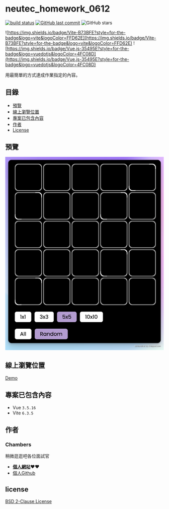 # neutec_homework_0612

[![build status](https://github.com/connectshark/neutec_homework_0612/actions/workflows/deploy.yml/badge.svg?branch=main)](https://github.com/connectshark/neutec_homework_0612/actions/workflows/deploy.yml)
[![GitHub last commit](https://img.shields.io/github/last-commit/connectshark/neutec_homework_0612.svg?style=flat)](https://github.com/connectshark/neutec_homework_0612)
![GitHub stars](https://img.shields.io/github/stars/connectshark/neutec_homework_0612.svg?style=social&label=Stars&style=plastic)


![https://img.shields.io/badge/Vite-B73BFE?style=for-the-badge&logo=vite&logoColor=FFD62E](https://img.shields.io/badge/Vite-B73BFE?style=for-the-badge&logo=vite&logoColor=FFD62E)
![https://img.shields.io/badge/Vue.js-35495E?style=for-the-badge&logo=vuedotjs&logoColor=4FC08D](https://img.shields.io/badge/Vue.js-35495E?style=for-the-badge&logo=vuedotjs&logoColor=4FC08D)

用最簡單的方式達成作業指定的內容。

## 目錄

- [預覽](#預覽)
- [線上瀏覽位置](#線上瀏覽位置)
- [專案已包含內容](#專案已包含內容)
- [作者](#作者)
- [License](#license)

## 預覽

[![預覽畫面](/readme/cover.png)](https://connectshark.github.io/neutec_homework_0612/)

## 線上瀏覽位置

[Demo](https://connectshark.github.io/neutec_homework_0612/)

## 專案已包含內容
- Vue `3.5.16`
- Vite `6.3.5`

## 作者

### Chambers
稍微逛逛吧各位面試官
- [**個人網站**](https://nosegates.com)❤️❤️
- [個人Github](https://github.com/connectshark)

## license

[BSD 2-Clause License](/license)